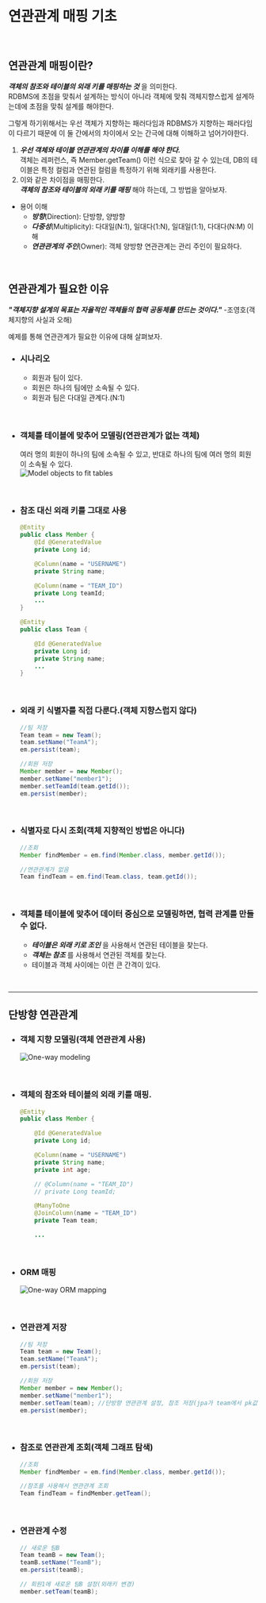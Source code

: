 # 연관관계 매핑 기초

<br>

## 연관관계 매핑이란?

**_객체의 참조와 테이블의 외래 키를 매핑하는 것_** 을 의미한다.  
RDBMS에 초점을 맞춰서 설계하는 방식이 아니라 객체에 맞춰 객체지향스럽게 설계하는데에 초점을 맞춰 설계를 해야한다.

그렇게 하기위해서는 우선 객체가 지향하는 패러다임과 RDBMS가 지향하는 패러다임이 다르기 때문에 이 둘 간에서의 차이에서 오는 간극에 대해 이해하고 넘어가야한다.

1. **_우선 객체와 테이블 연관관계의 차이를 이해를 해야 한다._**  
   객체는 레퍼런스, 즉 Member.getTeam() 이런 식으로 찾아 갈 수 있는데, DB의 테이블은 특정 컬럼과 연관된 컬럼을 특정하기 위해 외래키를 사용한다.
2. 이와 같은 차이점을 매핑한다.  
   **_객체의 참조와 테이블의 외래 키를 매핑_** 해야 하는데, 그 방법을 알아보자.
   

* 용어 이해
  * **_방향_**(Direction): 단방향, 양방향
  * **_다중성_**(Multiplicity): 다대일(N:1), 일대다(1:N), 일대일(1:1), 다대다(N:M) 이해
  * **_연관관계의 주인_**(Owner): 객체 양방향 연관관계는 관리 주인이 필요하다.

<br>

## 연관관계가 필요한 이유

**_"객체지향 설계의 목표는 자율적인 객체들의 협력 공동체를 만드는 것이다."_** -조영호(객체지향의 사실과 오해)

예제를 통해 연관관계가 필요한 이유에 대해 살펴보자.

* ### 시나리오
  * 회원과 팀이 있다.
  * 회원은 하나의 팀에만 소속될 수 있다.
  * 회원과 팀은 다대일 관계다.(N:1)

<br>

* ### 객체를 테이블에 맞추어 모델링(연관관계가 없는 객체)  
  여러 명의 회원이 하나의 팀에 소속될 수 있고, 반대로 하나의 팀에 여러 명의 회원이 소속될 수 있다.  
  ![Model objects to fit tables](../../img/Model%20objects%20to%20fit%20tables.PNG)

<br>

* ### 참조 대신 외래 키를 그대로 사용
  ```java
  @Entity
  public class Member {
      @Id @GeneratedValue
      private Long id;
  
      @Column(name = "USERNAME")
      private String name;
  
      @Column(name = "TEAM_ID")
      private Long teamId;
      ...
  }
  
  @Entity
  public class Team {
  
      @Id @GeneratedValue
      private Long id;
      private String name;
      ...
  }
  ```

<br>  

* ### 외래 키 식별자를 직접 다룬다.(객체 지향스럽지 않다)
  ```java
  //팀 저장
  Team team = new Team();
  team.setName("TeamA");
  em.persist(team);
  
  //회원 저장
  Member member = new Member();
  member.setName("member1");
  member.setTeamId(team.getId());
  em.persist(member);
  ```
  
<br>

* ### 식별자로 다시 조회(객체 지향적인 방법은 아니다)
  ```java
  //조회
  Member findMember = em.find(Member.class, member.getId());
  
  //연관관계가 없음
  Team findTeam = em.find(Team.class, team.getId());
  ```
  
<br>

* ### 객체를 테이블에 맞추어 데이터 중심으로 모델링하면, 협력 관계를 만들 수 없다.
  * **_테이블은 외래 키로 조인_** 을 사용해서 연관된 테이블을 찾는다.
  * **_객체는 참조_** 를 사용해서 연관된 객체를 찾는다.
  * 테이블과 객체 사이에는 이런 큰 간격이 있다.

<br>

---

## 단방향 연관관계

* ### 객체 지향 모델링(객체 연관관계 사용)
  ![One-way modeling](../../img/One-way%20modeling.PNG)
  
<br>

* ### 객체의 참조와 테이블의 외래 키를 매핑.
  ```java
  @Entity
  public class Member {
  
      @Id @GeneratedValue
      private Long id;
  
      @Column(name = "USERNAME")
      private String name;
      private int age;
  
      // @Column(name = "TEAM_ID")
      // private Long teamId;
  
      @ManyToOne
      @JoinColumn(name = "TEAM_ID")
      private Team team;
  
      ...
  ```
  
<br>

* ### ORM 매핑  
  ![One-way ORM mapping](../../img/One-way%20ORM%20mapping.PNG)

<br>

* ### 연관관계 저장
  ```java
  //팀 저장
  Team team = new Team();
  team.setName("TeamA");
  em.persist(team);

  //회원 저장
  Member member = new Member();
  member.setName("member1");
  member.setTeam(team); //단방향 연관관계 설정, 참조 저장(jpa가 team에서 pk값을 꺼내 사용)
  em.persist(member);
  ```
  
<br>

* ### 참조로 연관관계 조회(객체 그래프 탐색)
  ```java
  //조회
  Member findMember = em.find(Member.class, member.getId());

  //참조를 사용해서 연관관계 조회
  Team findTeam = findMember.getTeam();
  ```
  
<br>

* ### 연관관계 수정
  ```java
  // 새로운 팀B
  Team teamB = new Team();
  teamB.setName("TeamB");
  em.persist(teamB);
  
  // 회원1에 새로운 팀B 설정(외래키 변경)
  member.setTeam(teamB);
  ```